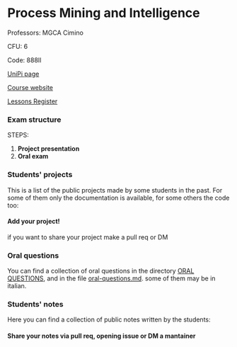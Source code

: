 # Process Mining and Intelligence

Professors: MGCA Cimino

CFU: 6

Code: 888II

[UniPi page](https://esami.unipi.it/esami2/programma.php?pg=ects&c=48215)

[Course website](http://www.iet.unipi.it/m.cimino/pmi/)

[Lessons Register](https://unimap.unipi.it/registri/dettregistriNEW.php?re=3325172::::&ri=011681)

### Exam structure

STEPS:

1. **Project presentation**
2. **Oral exam**

### Students' projects

This is a list of the public projects made by some students in the past. For some of them only the documentation is available, for some others the code too:

#### **Add your project!** 
if you want to share your project make a pull req or DM


### Oral questions

You can find a collection of oral questions in the directory [ORAL QUESTIONS](oral-questions), and in the file [oral-questions.md](oral-questions.md). some of them may be in italian.


### Students' notes

Here you can find a collection of public notes written by the students:

#### Share your notes via pull req, opening issue or DM a mantainer